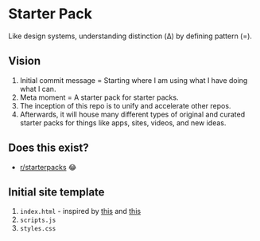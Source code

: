 # Starter Pack

Like design systems, understanding distinction (Δ) by defining pattern (=).

## Vision

1. Initial commit message = Starting where I am using what I have doing what I can.
2. Meta moment = A starter pack for starter packs.
3. The inception of this repo is to unify and accelerate other repos.
4. Afterwards, it will house many different types of original and curated starter packs for things like apps, sites, videos, and new ideas.

## Does this exist?

* [r/starterpacks](https://www.reddit.com/r/starterpacks/) 😂

## Initial site template

1. `index.html` - inspired by [this](https://gist.github.com/cmalven/1885287) and [this](https://css-tricks.com/snippets/html/responsive-meta-tag/)
2. `scripts.js`
3. `styles.css`
